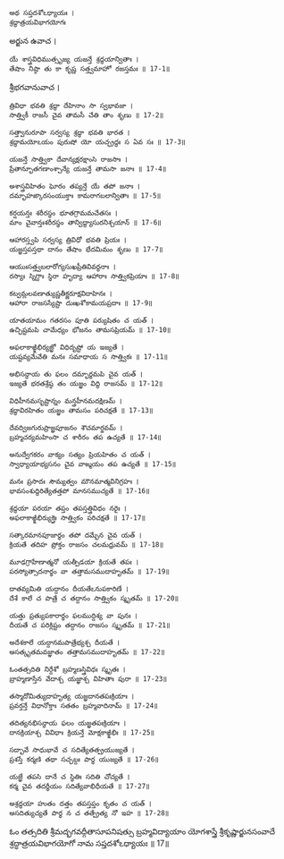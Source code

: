 	అథ సప్తదశోఽధ్యాయః ।
	శ్రద్ధాత్రయవిభాగయోగః

అర్జున ఉవాచ ।

	యే శాస్త్రవిధిముత్సృజ్య యజన్తే శ్రద్ధయాన్వితాః ।
	తేషాం నిష్ఠా తు కా కృష్ణ సత్త్వమాహో రజస్తమః ॥ 17-1॥

శ్రీభగవానువాచ ।

	త్రివిధా భవతి శ్రద్ధా దేహినాం సా స్వభావజా ।
	సాత్త్వికీ రాజసీ చైవ తామసీ చేతి తాం శృణు ॥ 17-2॥

	సత్త్వానురూపా సర్వస్య శ్రద్ధా భవతి భారత ।
	శ్రద్ధామయోఽయం పురుషో యో యచ్ఛ్రద్ధః స ఏవ సః ॥ 17-3॥

	యజన్తే సాత్త్వికా దేవాన్యక్షరక్షాంసి రాజసాః ।
	ప్రేతాన్భూతగణాంశ్చాన్యే యజన్తే తామసా జనాః ॥ 17-4॥

	అశాస్త్రవిహితం ఘోరం తప్యన్తే యే తపో జనాః ।
	దమ్భాహఙ్కారసంయుక్తాః కామరాగబలాన్వితాః ॥ 17-5॥

	కర్షయన్తః శరీరస్థం భూతగ్రామమచేతసః ।
	మాం చైవాన్తఃశరీరస్థం తాన్విద్ధ్యాసురనిశ్చయాన్ ॥ 17-6॥

	ఆహారస్త్వపి సర్వస్య త్రివిధో భవతి ప్రియః ।
	యజ్ఞస్తపస్తథా దానం తేషాం భేదమిమం శృణు ॥ 17-7॥

	ఆయుఃసత్త్వబలారోగ్యసుఖప్రీతివివర్ధనాః ।
	రస్యాః స్నిగ్ధాః స్థిరా హృద్యా ఆహారాః సాత్త్వికప్రియాః ॥ 17-8॥

	కట్వమ్లలవణాత్యుష్ణతీక్ష్ణరూక్షవిదాహినః ।
	ఆహారా రాజసస్యేష్టా దుఃఖశోకామయప్రదాః ॥ 17-9॥

	యాతయామం గతరసం పూతి పర్యుషితం చ యత్ ।
	ఉచ్ఛిష్టమపి చామేధ్యం భోజనం తామసప్రియమ్ ॥ 17-10॥

	అఫలాకాఙ్క్షిభిర్యజ్ఞో విధిదృష్టో య ఇజ్యతే ।
	యష్టవ్యమేవేతి మనః సమాధాయ స సాత్త్వికః ॥ 17-11॥

	అభిసన్ధాయ తు ఫలం దమ్భార్థమపి చైవ యత్ ।
	ఇజ్యతే భరతశ్రేష్ఠ తం యజ్ఞం విద్ధి రాజసమ్ ॥ 17-12॥

	విధిహీనమసృష్టాన్నం మన్త్రహీనమదక్షిణమ్ ।
	శ్రద్ధావిరహితం యజ్ఞం తామసం పరిచక్షతే ॥ 17-13॥

	దేవద్విజగురుప్రాజ్ఞపూజనం శౌచమార్జవమ్ ।
	బ్రహ్మచర్యమహింసా చ శారీరం తప ఉచ్యతే ॥ 17-14॥

	అనుద్వేగకరం వాక్యం సత్యం ప్రియహితం చ యత్ ।
	స్వాధ్యాయాభ్యసనం చైవ వాఙ్మయం తప ఉచ్యతే ॥ 17-15॥

	మనః ప్రసాదః సౌమ్యత్వం మౌనమాత్మవినిగ్రహః ।
	భావసంశుద్ధిరిత్యేతత్తపో మానసముచ్యతే ॥ 17-16॥

	శ్రద్ధయా పరయా తప్తం తపస్తత్త్రివిధం నరైః ।
	అఫలాకాఙ్క్షిభిర్యుక్తైః సాత్త్వికం పరిచక్షతే ॥ 17-17॥

	సత్కారమానపూజార్థం తపో దమ్భేన చైవ యత్ ।
	క్రియతే తదిహ ప్రోక్తం రాజసం చలమధ్రువమ్ ॥ 17-18॥

	మూఢగ్రాహేణాత్మనో యత్పీడయా క్రియతే తపః ।
	పరస్యోత్సాదనార్థం వా తత్తామసముదాహృతమ్ ॥ 17-19॥

	దాతవ్యమితి యద్దానం దీయతేఽనుపకారిణే ।
	దేశే కాలే చ పాత్రే చ తద్దానం సాత్త్వికం స్మృతమ్ ॥ 17-20॥

	యత్తు ప్రత్యుపకారార్థం ఫలముద్దిశ్య వా పునః ।
	దీయతే చ పరిక్లిష్టం తద్దానం రాజసం స్మృతమ్ ॥ 17-21॥

	అదేశకాలే యద్దానమపాత్రేభ్యశ్చ దీయతే ।
	అసత్కృతమవజ్ఞాతం తత్తామసముదాహృతమ్ ॥ 17-22॥

	ఓంతత్సదితి నిర్దేశో బ్రహ్మణస్త్రివిధః స్మృతః ।
	బ్రాహ్మణాస్తేన వేదాశ్చ యజ్ఞాశ్చ విహితాః పురా ॥ 17-23॥

	తస్మాదోమిత్యుదాహృత్య యజ్ఞదానతపఃక్రియాః ।
	ప్రవర్తన్తే విధానోక్తాః సతతం బ్రహ్మవాదినామ్ ॥ 17-24॥

	తదిత్యనభిసన్ధాయ ఫలం యజ్ఞతపఃక్రియాః ।
	దానక్రియాశ్చ వివిధాః క్రియన్తే మోక్షకాఙ్క్షిభిః ॥ 17-25॥

	సద్భావే సాధుభావే చ సదిత్యేతత్ప్రయుజ్యతే ।
	ప్రశస్తే కర్మణి తథా సచ్ఛబ్దః పార్థ యుజ్యతే ॥ 17-26॥

	యజ్ఞే తపసి దానే చ స్థితిః సదితి చోచ్యతే ।
	కర్మ చైవ తదర్థీయం సదిత్యేవాభిధీయతే ॥ 17-27॥

	అశ్రద్ధయా హుతం దత్తం తపస్తప్తం కృతం చ యత్ ।
	అసదిత్యుచ్యతే పార్థ న చ తత్ప్రేత్య నో ఇహ ॥ 17-28॥


ఓం తత్సదితి శ్రీమద్భగవద్గీతాసూపనిషత్సు
బ్రహ్మవిద్యాయాం యోగశాస్త్రే శ్రీకృష్ణార్జునసంవాదే
శ్రద్ధాత్రయవిభాగయోగో నామ సప్తదశోఽధ్యాయః ॥ 17॥